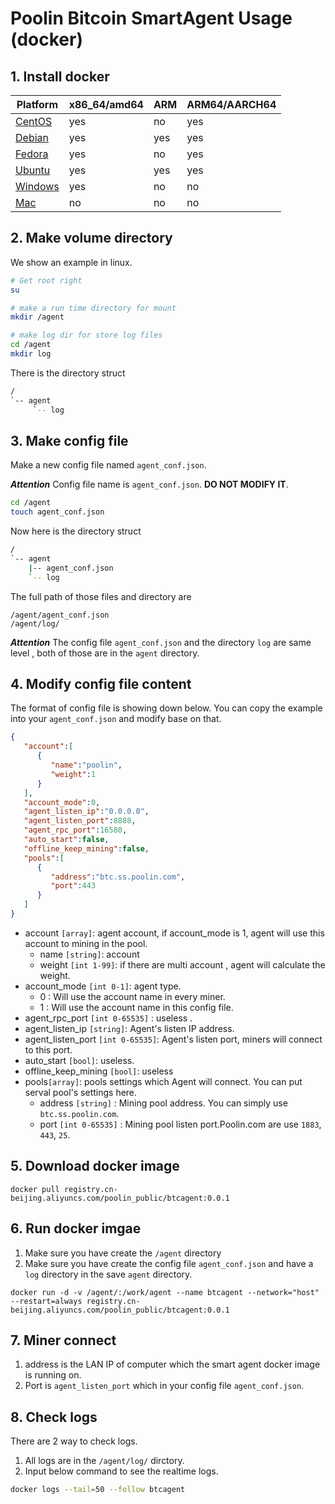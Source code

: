 


# Poolin Bitcoin SmartAgent Usage (docker)

## 1. Install docker


|Platform|x86_64/amd64|ARM|ARM64/AARCH64|
|---|---|---|---|
|[CentOS](https://docs.docker.com/install/linux/docker-ce/centos/)|yes|no|yes|
|[Debian](https://docs.docker.com/install/linux/docker-ce/debian/)|yes|yes|yes|
|[Fedora](https://docs.docker.com/install/linux/docker-ce/fedora/)|yes|no|yes|
|[Ubuntu](https://docs.docker.com/install/linux/docker-ce/ubuntu/)|yes|yes|yes| 
|[Windows](https://docs.docker.com/docker-for-windows/install/)|yes | no | no |
|[Mac](https://docs.docker.com/docker-for-mac/install/) | no | no | no |


## 2. Make volume directory

We show an example in linux.

```bash
# Get root right
su

# make a run time directory for mount
mkdir /agent

# make log dir for store log files
cd /agent
mkdir log
```

There is the directory struct
```bash
/
`-- agent
     `-- log
```

## 3. Make config file
Make a new config file named `agent_conf.json`. 

***Attention*** Config file name is `agent_conf.json`. **DO NOT MODIFY IT**.

```bash
cd /agent
touch agent_conf.json
```

Now here is the directory struct

```bash
/
`-- agent
    |-- agent_conf.json
    `-- log
```
The full path of those files and directory are

```
/agent/agent_conf.json
/agent/log/
```

***Attention*** The config file `agent_conf.json` and the directory `log` are same level , both of those are in the `agent` directory.

## 4. Modify config file content

The format of config file is showing down below. You can copy the example into your  `agent_conf.json` and modify base on that.


```json
{  
   "account":[  
      {  
         "name":"poolin",
         "weight":1
      }
   ],
   "account_mode":0,
   "agent_listen_ip":"0.0.0.0",
   "agent_listen_port":8888,
   "agent_rpc_port":16580,
   "auto_start":false,
   "offline_keep_mining":false,
   "pools":[  
      {  
         "address":"btc.ss.poolin.com",
         "port":443
      }
   ]
}
```


- account `[array]`: agent account, if account_mode is 1, agent will use this account to mining in the pool. 
  - name `[string]`: account 
  - weight `[int 1-99]`: if there are multi account , agent will calculate the weight.
- account_mode `[int 0-1]`: agent type. 
  - 0 : Will use the account name in every miner.
  - 1 : Will use the account name in this config file.
- agent_rpc_port `[int 0-65535]` : useless . 
- agent_listen_ip `[string]`:  Agent's listen IP address. 
- agent_listen_port  `[int 0-65535]`: Agent's listen port, miners will connect to this port.
- auto_start `[bool]`: useless.
- offline_keep_mining  `[bool]`: useless
- pools`[array]`: pools settings which Agent will connect. You can put serval pool's settings here.
  - address `[string]` : Mining pool address. You can simply use `btc.ss.poolin.com`.
  - port `[int 0-65535]` : Mining pool listen port.Poolin.com are use `1883`, `443`, `25`.


## 5. Download docker image 


```docker
docker pull registry.cn-beijing.aliyuncs.com/poolin_public/btcagent:0.0.1
```

## 6. Run docker imgae

1. Make sure you have create the `/agent` directory
2. Make sure you have create the config file `agent_conf.json` and have a `log` directory in the save `agent` directory.

```docker
docker run -d -v /agent/:/work/agent --name btcagent --network="host" --restart=always registry.cn-beijing.aliyuncs.com/poolin_public/btcagent:0.0.1
```

## 7. Miner connect

1. address is the LAN IP of computer which the smart agent docker image is running on.
2. Port is `agent_listen_port` which in your config file `agent_conf.json`.

## 8. Check logs

There are 2 way to check logs.

1. All logs are in the `/agent/log/` dirctory.
2. Input below command to see the realtime logs.

```bash
docker logs --tail=50 --follow btcagent
```
